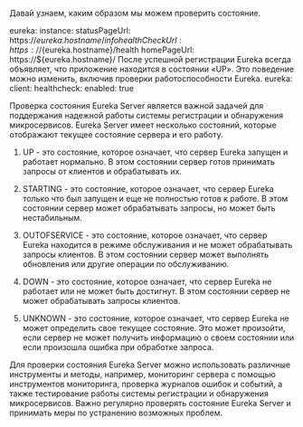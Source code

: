 Давай узнаем, каким образом мы можем проверить состояние.

eureka:
 instance:
   statusPageUrl: https://${eureka.hostname}/info
   healthCheckUrl: https://${eureka.hostname}/health
   homePageUrl: https://${eureka.hostname}/
После успешной регистрации Eureka всегда объявляет, что приложение находится в состоянии «UP».  Это поведение можно изменить, включив проверки работоспособности Eureka.
eureka:
 client:
   healthcheck:
     enabled: true

     
Проверка состояния Eureka Server является важной задачей для поддержания надежной работы системы регистрации и обнаружения микросервисов. Eureka Server имеет несколько состояний, которые отображают текущее состояние сервера и его работу.

1. UP - это состояние, которое означает, что сервер Eureka запущен и работает нормально. В этом состоянии сервер готов принимать запросы от клиентов и обрабатывать их.

2. STARTING - это состояние, которое означает, что сервер Eureka только что был запущен и еще не полностью готов к работе. В этом состоянии сервер может обрабатывать запросы, но может быть нестабильным.

3. OUTOFSERVICE - это состояние, которое означает, что сервер Eureka находится в режиме обслуживания и не может обрабатывать запросы клиентов. В этом состоянии сервер может выполнять обновления или другие операции по обслуживанию.

4. DOWN - это состояние, которое означает, что сервер Eureka не работает или не может быть достигнут. В этом состоянии сервер не может обрабатывать запросы клиентов.

5. UNKNOWN - это состояние, которое означает, что сервер Eureka не может определить свое текущее состояние. Это может произойти, если сервер не может получить информацию о своем состоянии или если произошла ошибка при обработке запроса.

Для проверки состояния Eureka Server можно использовать различные инструменты и методы, например, мониторинг сервера с помощью инструментов мониторинга, проверка журналов ошибок и событий, а также тестирование работы системы регистрации и обнаружения микросервисов. Важно регулярно проверять состояние Eureka Server и принимать меры по устранению возможных проблем.
